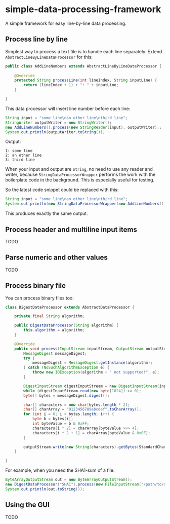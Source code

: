 # simple-data-processing-framework

A simple framework for easy line-by-line data processing.


## Process line by line ##

Simplest way to process a text file is to handle each line separately. Extend `AbstractLineByLineDataProcessor` for this:

```java
public class AddLineNumbers extends AbstractLineByLineDataProcessor {
    
    @Override
    protected String processLine(int lineIndex, String inputLine) {
        return (lineIndex + 1) + ": " + inputLine;
    }

}
```

This data processor will insert line number before each line:

```java
String input = "some line\nan other line\nthird line";
StringWriter outputWriter = new StringWriter();
new AddLineNumbers().process(new StringReader(input), outputWriter);;
System.out.println(outputWriter.toString());
```

Output:

```
1: some line
2: an other line
3: third line
```

When your input and output are `String`, no need to use any reader and writer, because `StringDataProcessorWrapper` performs the work with the boilerplate code in the background. This is especially useful for testing.

So the latest code snippet could be replaced with this:

```java
String input = "some line\nan other line\nthird line";
System.out.println(new StringDataProcessorWrapper(new AddLineNumbers()).process(input));
```

This produces exactly the same output.


## Process header and multiline input items ##

TODO


## Parse numeric and other values ##

TODO

## Process binary file ##

You can process binary files too:

```java
class DigestDataProcessor extends AbstractDataProcessor {

    private final String algorithm;

    public DigestDataProcessor(String algorithm) {
        this.algorithm = algorithm;
    }

    @Override
    public void process(InputStream inputStream, OutputStream outputStream) throws IOException {
        MessageDigest messageDigest;
        try {
            messageDigest = MessageDigest.getInstance(algorithm);
        } catch (NoSuchAlgorithmException e) {
            throw new IOException(algorithm + " not supported!", e);
        }

        DigestInputStream digestInputStream = new DigestInputStream(inputStream, messageDigest);
        while (digestInputStream.read(new byte[1024]) >= 0);
        byte[] bytes = messageDigest.digest();

        char[] characters = new char[bytes.length * 2];
        char[] charArray = "0123456789abcdef".toCharArray();
        for (int i = 0; i < bytes.length; i++) {
            byte b = bytes[i];
            int byteValue = b & 0xFF;
            characters[i * 2] = charArray[byteValue >>> 4];
            characters[i * 2 + 1] = charArray[byteValue & 0x0F];
        }

        outputStream.write(new String(characters).getBytes(StandardCharsets.ISO_8859_1));
    }

}
```

For example, when you need the SHA1-sum of a file:

```java
ByteArrayOutputStream out = new ByteArrayOutputStream();
new DigestDataProcessor("SHA1").process(new FileInputStream("/path/to/a-file"), out);
System.out.println(out.toString());
```

## Using the GUI ##

TODO
